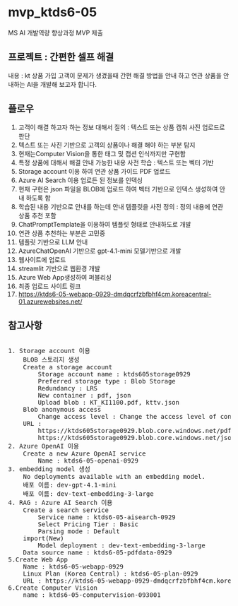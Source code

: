 # mvp_ktds6-05
MS AI 개발역량 향상과정 MVP 제출

## 프로젝트 : 간편한 셀프 해결
내용 : kt 상품 가입 고객이 문제가 생겼을때 간편 해결 방법을 안내 하고 연관 상품을 안내하는 AI을 개발해 보고자 합니다.

## 플로우
1. 고객이 해결 하고자 하는 정보 대해서 질의 : 텍스트 또는 상품 캡춰 사진 업로드로 판단
2. 텍스트 또는 사진 기반으로 고객의 상품이나 해결 해야 하는 부분 탐지
3. 현재는Computer Vision을 통한 태그 및 캡션 인식까지만 구현함
4. 특정 상품에 대해서 해결 안내 가능한 내용 사전 학습 : 텍스트 또는 벡터 기반
5. Storage account 이용 하여 연관 상품 가이드 PDF 업로드
6. Azure AI Search 이용 업로든 된 정보를 인덱싱
7. 현재 구현은 json 파일을 BLOB에 업로드 하여 벡터 기반으로 인덱스 생성하여 안내 하도록 함
8. 학습된 내용 기반으로 안내를 하는데 안내 템플릿을 사전 정의 : 정의 내용에 연관 상품 추천 포함
9. ChatPromptTemplate을 이용하여 템플릿 형태로 안내하도로 개발
10. 연관 상품 추천하는 부분은 고민중
11. 템플릿 기반으로 LLM 안내
12. AzureChatOpenAI 기반으로 gpt-4.1-mini 모델기반으로 개발
13. 웹사이트에 업로드
14. streamlit 기반으로 웹환경 개발
15. Azure Web App생성하여 퍼블리싱
16. 최종 업로드 사이트 링크
17. https://ktds6-05-webapp-0929-dmdqcrfzbfbhf4cm.koreacentral-01.azurewebsites.net/

## 참고사항
<PRE font-style="9pt">

1. Storage account 이용
	BLOB 스토리지 생성
	Create a storage account
		Storage account name : ktds605storage0929
		Preferred storage type : Blob Storage
		Redundancy : LRS
		New container : pdf, json
		Upload blob : KT_KI1100.pdf, kttv.json
	Blob anonymous access
		Change access level : Change the access level of container 'pdf'. => container
	URL :
		https://ktds605storage0929.blob.core.windows.net/pdf/KT_MAR4510C.pdf
		https://ktds605storage0929.blob.core.windows.net/json/kttv.json
2. Azure OpenAI 이용
	Create a new Azure OpenAI service
		Name : ktds6-05-openai-0929
3. embedding model 생성
	No deployments available with an embedding model.
	배포 이름: dev-gpt-4.1-mini
	배포 이름: dev-text-embedding-3-large
4. RAG : Azure AI Search 이용
	Create a search service
		Service name : ktds6-05-aisearch-0929
		Select Pricing Tier : Basic
		Parsing mode : Default
	import(New)
		Model deployment : dev-text-embedding-3-large
	Data source name : ktds6-05-pdfdata-0929
5.Create Web App
	Name : ktds6-05-webapp-0929
	Linux Plan (Korea Central) : ktds6-05-plan-0929
	URL : https://ktds6-05-webapp-0929-dmdqcrfzbfbhf4cm.koreacentral-01.azurewebsites.net/
6.Create Computer Vision
	name : ktds6-05-computervision-093001
</PRE>
